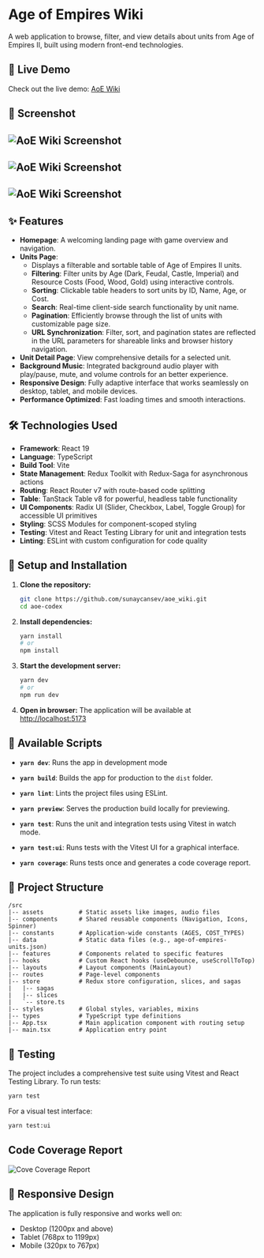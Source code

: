 # Age of Empires Wiki

A web application to browse, filter, and view details about units from Age of Empires II, built using modern front-end technologies.

## 🚀 Live Demo

Check out the live demo: [AoE Wiki](https://aoe-wiki-n2uc44gkn-sunaycansevs-projects.vercel.app)

## 📸 Screenshot

## ![AoE Wiki Screenshot](/public/assets/ss1.png)

## ![AoE Wiki Screenshot](/public/assets/ss2.png)

## ![AoE Wiki Screenshot](/public/assets/ss3.png)

## ✨ Features

- **Homepage**: A welcoming landing page with game overview and navigation.
- **Units Page**:
  - Displays a filterable and sortable table of Age of Empires II units.
  - **Filtering**: Filter units by Age (Dark, Feudal, Castle, Imperial) and Resource Costs (Food, Wood, Gold) using interactive controls.
  - **Sorting**: Clickable table headers to sort units by ID, Name, Age, or Cost.
  - **Search**: Real-time client-side search functionality by unit name.
  - **Pagination**: Efficiently browse through the list of units with customizable page size.
  - **URL Synchronization**: Filter, sort, and pagination states are reflected in the URL parameters for shareable links and browser history navigation.
- **Unit Detail Page**: View comprehensive details for a selected unit.
- **Background Music**: Integrated background audio player with play/pause, mute, and volume controls for an better experience.
- **Responsive Design**: Fully adaptive interface that works seamlessly on desktop, tablet, and mobile devices.
- **Performance Optimized**: Fast loading times and smooth interactions.

## 🛠️ Technologies Used

- **Framework**: React 19
- **Language**: TypeScript
- **Build Tool**: Vite
- **State Management**: Redux Toolkit with Redux-Saga for asynchronous actions
- **Routing**: React Router v7 with route-based code splitting
- **Table**: TanStack Table v8 for powerful, headless table functionality
- **UI Components**: Radix UI (Slider, Checkbox, Label, Toggle Group) for accessible UI primitives
- **Styling**: SCSS Modules for component-scoped styling
- **Testing**: Vitest and React Testing Library for unit and integration tests
- **Linting**: ESLint with custom configuration for code quality

## 🚀 Setup and Installation

1. **Clone the repository:**

   ```bash
   git clone https://github.com/sunaycansev/aoe_wiki.git
   cd aoe-codex
   ```

2. **Install dependencies:**

   ```bash
   yarn install
   # or
   npm install
   ```

3. **Start the development server:**

   ```bash
   yarn dev
   # or
   npm run dev
   ```

4. **Open in browser:**
   The application will be available at [http://localhost:5173](http://localhost:5173)

## 📝 Available Scripts

- **`yarn dev`**: Runs the app in development mode

- **`yarn build`**: Builds the app for production to the `dist` folder.

- **`yarn lint`**: Lints the project files using ESLint.

- **`yarn preview`**: Serves the production build locally for previewing.

- **`yarn test`**: Runs the unit and integration tests using Vitest in watch mode.

- **`yarn test:ui`**: Runs tests with the Vitest UI for a graphical interface.

- **`yarn coverage`**: Runs tests once and generates a code coverage report.

## 📁 Project Structure

```
/src
|-- assets          # Static assets like images, audio files
|-- components      # Shared reusable components (Navigation, Icons, Spinner)
|-- constants       # Application-wide constants (AGES, COST_TYPES)
|-- data            # Static data files (e.g., age-of-empires-units.json)
|-- features        # Components related to specific features
|-- hooks           # Custom React hooks (useDebounce, useScrollToTop)
|-- layouts         # Layout components (MainLayout)
|-- routes          # Page-level components
|-- store           # Redux store configuration, slices, and sagas
|   |-- sagas
|   |-- slices
|   `-- store.ts
|-- styles          # Global styles, variables, mixins
|-- types           # TypeScript type definitions
|-- App.tsx         # Main application component with routing setup
|-- main.tsx        # Application entry point
```

## 🧪 Testing

The project includes a comprehensive test suite using Vitest and React Testing Library. To run tests:

```bash
yarn test
```

For a visual test interface:

```bash
yarn test:ui
```

## Code Coverage Report

![Cove Coverage Report](/public/assets/coverage.png)

## 📱 Responsive Design

The application is fully responsive and works well on:

- Desktop (1200px and above)
- Tablet (768px to 1199px)
- Mobile (320px to 767px)
